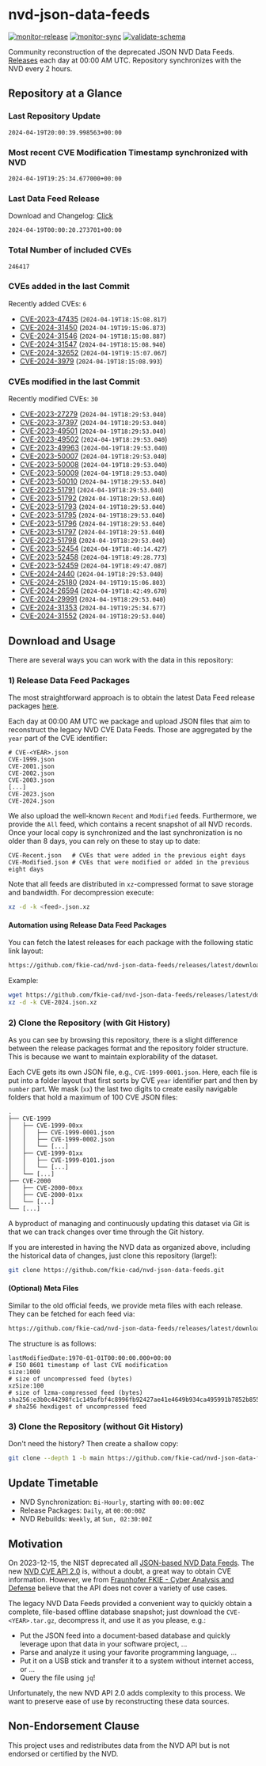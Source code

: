 # nvd-json-data-feeds

[![monitor-release](https://github.com/fkie-cad/nvd-json-data-feeds/actions/workflows/monitor_release.yml/badge.svg)](https://github.com/fkie-cad/nvd-json-data-feeds/actions/workflows/monitor_release.yml)
[![monitor-sync](https://github.com/fkie-cad/nvd-json-data-feeds/actions/workflows/monitor_sync.yml/badge.svg)](https://github.com/fkie-cad/nvd-json-data-feeds/actions/workflows/monitor_sync.yml)
[![validate-schema](https://github.com/fkie-cad/nvd-json-data-feeds/actions/workflows/validate_schema.yml/badge.svg)](https://github.com/fkie-cad/nvd-json-data-feeds/actions/workflows/validate_schema.yml)

Community reconstruction of the deprecated JSON NVD Data Feeds.
[Releases](https://github.com/fkie-cad/nvd-json-data-feeds/releases/latest) each day at 00:00 AM UTC.
Repository synchronizes with the NVD every 2 hours.

## Repository at a Glance

### Last Repository Update

```plain
2024-04-19T20:00:39.998563+00:00
```

### Most recent CVE Modification Timestamp synchronized with NVD

```plain
2024-04-19T19:25:34.677000+00:00
```

### Last Data Feed Release

Download and Changelog: [Click](https://github.com/fkie-cad/nvd-json-data-feeds/releases/latest)

```plain
2024-04-19T00:00:20.273701+00:00
```

### Total Number of included CVEs

```plain
246417
```

### CVEs added in the last Commit

Recently added CVEs: `6`

- [CVE-2023-47435](CVE-2023/CVE-2023-474xx/CVE-2023-47435.json) (`2024-04-19T18:15:08.817`)
- [CVE-2024-31450](CVE-2024/CVE-2024-314xx/CVE-2024-31450.json) (`2024-04-19T19:15:06.873`)
- [CVE-2024-31546](CVE-2024/CVE-2024-315xx/CVE-2024-31546.json) (`2024-04-19T18:15:08.887`)
- [CVE-2024-31547](CVE-2024/CVE-2024-315xx/CVE-2024-31547.json) (`2024-04-19T18:15:08.940`)
- [CVE-2024-32652](CVE-2024/CVE-2024-326xx/CVE-2024-32652.json) (`2024-04-19T19:15:07.067`)
- [CVE-2024-3979](CVE-2024/CVE-2024-39xx/CVE-2024-3979.json) (`2024-04-19T18:15:08.993`)


### CVEs modified in the last Commit

Recently modified CVEs: `30`

- [CVE-2023-27279](CVE-2023/CVE-2023-272xx/CVE-2023-27279.json) (`2024-04-19T18:29:53.040`)
- [CVE-2023-37397](CVE-2023/CVE-2023-373xx/CVE-2023-37397.json) (`2024-04-19T18:29:53.040`)
- [CVE-2023-49501](CVE-2023/CVE-2023-495xx/CVE-2023-49501.json) (`2024-04-19T18:29:53.040`)
- [CVE-2023-49502](CVE-2023/CVE-2023-495xx/CVE-2023-49502.json) (`2024-04-19T18:29:53.040`)
- [CVE-2023-49963](CVE-2023/CVE-2023-499xx/CVE-2023-49963.json) (`2024-04-19T18:29:53.040`)
- [CVE-2023-50007](CVE-2023/CVE-2023-500xx/CVE-2023-50007.json) (`2024-04-19T18:29:53.040`)
- [CVE-2023-50008](CVE-2023/CVE-2023-500xx/CVE-2023-50008.json) (`2024-04-19T18:29:53.040`)
- [CVE-2023-50009](CVE-2023/CVE-2023-500xx/CVE-2023-50009.json) (`2024-04-19T18:29:53.040`)
- [CVE-2023-50010](CVE-2023/CVE-2023-500xx/CVE-2023-50010.json) (`2024-04-19T18:29:53.040`)
- [CVE-2023-51791](CVE-2023/CVE-2023-517xx/CVE-2023-51791.json) (`2024-04-19T18:29:53.040`)
- [CVE-2023-51792](CVE-2023/CVE-2023-517xx/CVE-2023-51792.json) (`2024-04-19T18:29:53.040`)
- [CVE-2023-51793](CVE-2023/CVE-2023-517xx/CVE-2023-51793.json) (`2024-04-19T18:29:53.040`)
- [CVE-2023-51795](CVE-2023/CVE-2023-517xx/CVE-2023-51795.json) (`2024-04-19T18:29:53.040`)
- [CVE-2023-51796](CVE-2023/CVE-2023-517xx/CVE-2023-51796.json) (`2024-04-19T18:29:53.040`)
- [CVE-2023-51797](CVE-2023/CVE-2023-517xx/CVE-2023-51797.json) (`2024-04-19T18:29:53.040`)
- [CVE-2023-51798](CVE-2023/CVE-2023-517xx/CVE-2023-51798.json) (`2024-04-19T18:29:53.040`)
- [CVE-2023-52454](CVE-2023/CVE-2023-524xx/CVE-2023-52454.json) (`2024-04-19T18:40:14.427`)
- [CVE-2023-52458](CVE-2023/CVE-2023-524xx/CVE-2023-52458.json) (`2024-04-19T18:49:28.773`)
- [CVE-2023-52459](CVE-2023/CVE-2023-524xx/CVE-2023-52459.json) (`2024-04-19T18:49:47.087`)
- [CVE-2024-2440](CVE-2024/CVE-2024-24xx/CVE-2024-2440.json) (`2024-04-19T18:29:53.040`)
- [CVE-2024-25180](CVE-2024/CVE-2024-251xx/CVE-2024-25180.json) (`2024-04-19T19:15:06.803`)
- [CVE-2024-26594](CVE-2024/CVE-2024-265xx/CVE-2024-26594.json) (`2024-04-19T18:42:49.670`)
- [CVE-2024-29991](CVE-2024/CVE-2024-299xx/CVE-2024-29991.json) (`2024-04-19T18:29:53.040`)
- [CVE-2024-31353](CVE-2024/CVE-2024-313xx/CVE-2024-31353.json) (`2024-04-19T19:25:34.677`)
- [CVE-2024-31552](CVE-2024/CVE-2024-315xx/CVE-2024-31552.json) (`2024-04-19T18:29:53.040`)


## Download and Usage

There are several ways you can work with the data in this repository:

### 1) Release Data Feed Packages

The most straightforward approach is to obtain the latest Data Feed release packages [here](https://github.com/fkie-cad/nvd-json-data-feeds/releases/latest).

Each day at 00:00 AM UTC we package and upload JSON files that aim to reconstruct the legacy NVD CVE Data Feeds.
Those are aggregated by the `year` part of the CVE identifier:

```
# CVE-<YEAR>.json
CVE-1999.json
CVE-2001.json
CVE-2002.json
CVE-2003.json
[...]
CVE-2023.json
CVE-2024.json
```

We also upload the well-known `Recent` and `Modified` feeds.
Furthermore, we provide the `All` feed, which contains a recent snapshot of all NVD records.
Once your local copy is synchronized and the last synchronization is no older than 8 days, you can rely on these to stay up to date:

```plain
CVE-Recent.json   # CVEs that were added in the previous eight days
CVE-Modified.json # CVEs that were modified or added in the previous eight days
```

Note that all feeds are distributed in `xz`-compressed format to save storage and bandwidth.
For decompression execute:

```sh
xz -d -k <feed>.json.xz
```

#### Automation using Release Data Feed Packages

You can fetch the latest releases for each package with the following static link layout:

```sh
https://github.com/fkie-cad/nvd-json-data-feeds/releases/latest/download/CVE-<YEAR>.json.xz
```

Example:

```sh
wget https://github.com/fkie-cad/nvd-json-data-feeds/releases/latest/download/CVE-2024.json.xz
xz -d -k CVE-2024.json.xz
```

### 2) Clone the Repository (with Git History)

As you can see by browsing this repository, there is a slight difference between the release packages format and the repository folder structure.
This is because we want to maintain explorability of the dataset.

Each CVE gets its own JSON file, e.g., `CVE-1999-0001.json`.
Here, each file is put into a folder layout that first sorts by CVE `year` identifier part and then by `number` part.
We mask (`xx`) the last two digits to create easily navigable folders that hold a maximum of 100 CVE JSON files:

```plain
.
├── CVE-1999
│   ├── CVE-1999-00xx
│   │   ├── CVE-1999-0001.json
│   │   ├── CVE-1999-0002.json
│   │   └── [...]
│   ├── CVE-1999-01xx
│   │   ├── CVE-1999-0101.json
│   │   └── [...]
│   └── [...]
├── CVE-2000
│   ├── CVE-2000-00xx
│   ├── CVE-2000-01xx
│   └── [...]
└── [...]
```

A byproduct of managing and continuously updating this dataset via Git is that we can track changes over time through the Git history.

If you are interested in having the NVD data as organized above, including the historical data of changes, just clone this repository (large!):

```sh
git clone https://github.com/fkie-cad/nvd-json-data-feeds.git
```

#### (Optional) Meta Files

Similar to the old official feeds, we provide meta files with each release. They can be fetched for each feed via:

```sh
https://github.com/fkie-cad/nvd-json-data-feeds/releases/latest/download/CVE-<YEAR>.meta
```

The structure is as follows:

```plain
lastModifiedDate:1970-01-01T00:00:00.000+00:00                          # ISO 8601 timestamp of last CVE modification
size:1000                                                               # size of uncompressed feed (bytes)
xzSize:100                                                              # size of lzma-compressed feed (bytes)
sha256:e3b0c44298fc1c149afbf4c8996fb92427ae41e4649b934ca495991b7852b855 # sha256 hexdigest of uncompressed feed
```

### 3) Clone the Repository (without Git History)

Don't need the history? Then create a shallow copy:

```sh
git clone --depth 1 -b main https://github.com/fkie-cad/nvd-json-data-feeds.git
```


## Update Timetable

* NVD Synchronization: `Bi-Hourly`, starting with `00:00:00Z`
* Release Packages: `Daily`, at `00:00:00Z`
* NVD Rebuilds: `Weekly`, at `Sun, 02:30:00Z`


## Motivation

On 2023-12-15, the NIST deprecated all [JSON-based NVD Data Feeds](https://nvd.nist.gov/vuln/data-feeds#divRetirementBanner-1).
The new [NVD CVE API 2.0](https://nvd.nist.gov/developers/vulnerabilities) is, without a doubt, a great way to obtain CVE information.
However, we from [Fraunhofer FKIE - Cyber Analysis and Defense](https://www.fkie.fraunhofer.de/en/departments/cad.html) believe that the API does not cover a variety of use cases.

The legacy NVD Data Feeds provided a convenient way to quickly obtain a complete, file-based offline database snapshot; just download the `CVE-<YEAR>.tar.gz`, decompress it, and use it as you please, e.g.:

- Put the JSON feed into a document-based database and quickly leverage upon that data in your software project, ...
- Parse and analyze it using your favorite programming language, ...
- Put it on a USB stick and transfer it to a system without internet access, or ...
- Query the file using `jq`!

Unfortunately, the new NVD API 2.0 adds complexity to this process.
We want to preserve ease of use by reconstructing these data sources.

## Non-Endorsement Clause

This project uses and redistributes data from the NVD API but is not endorsed or certified by the NVD.